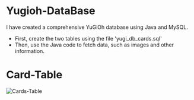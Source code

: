# Yugioh-DataBase
I have created a comprehensive YuGiOh database using Java and MySQL.
- First, create the two tables using the file 'yugi_db_cards.sql'
- Then, use the Java code to fetch data, such as images and other information.
<h1>Card-Table</h1>

![Cards-Table](https://github.com/Nikos-Michelis/Yugioh-DataBase/assets/92666389/30299d24-fb46-4382-b309-45c4e772b8f6)

